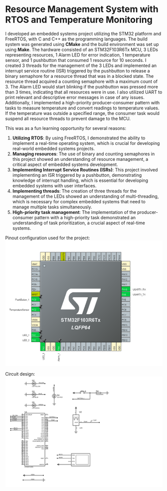 # Resource Management System with RTOS and Temperature Monitoring

I developed an embedded systems project utilizing the STM32 platform and FreeRTOS, with C and C++ as the programming languages. The build system was generated using **CMake** and the build environment was set up using **Make**. The hardware consisted of an STM32F103R6Tx MCU, 3 LEDs representing resources, 1 Alarm LED for error indication, 1 temperature sensor, and 1 pushbutton that consumed 1 resource for 10 seconds. I created 3 threads for the management of the 3 LEDs and implemented an interrupt service routine (ISR) triggered by the pushbutton to release a binary semaphore for a resource thread that was in a blocked state. The resource thread acquired a counting semaphore with a maximum count of 3. The Alarm LED would start blinking if the pushbutton was pressed more than 3 times, indicating that all resources were in use. I also utilized UART to print relevant and descriptive error messages in case of any issues. Additionally, I implemented a high-priority producer-consumer pattern with tasks to measure temperature and convert readings to temperature values. If the temperature was outside a specified range, the consumer task would suspend all resource threads to prevent damage to the MCU.

This was as a fun learning opportunity for several reasons:
1. **Utilizing RTOS**: By using FreeRTOS, I demonstrated the ability to implement a real-time operating system, which is crucial for developing real-world embedded systems projects.
2. **Managing resources**: The use of binary and counting semaphores in this project showed an understanding of resource management, a critical aspect of embedded systems development.
3. **Implementing Interrupt Service Routines (ISRs)**: This project involved implementing an ISR triggered by a pushbutton, demonstrating knowledge of interrupt handling, which is essential for developing embedded systems with user interfaces.
4. **Implementing threads**: The creation of three threads for the management of the LEDs showed an understanding of multi-threading, which is necessary for complex embedded systems that need to manage multiple tasks simultaneously.
5. **High-priority task management**: The implementation of the producer-consumer pattern with a high-priority task demonstrated an understanding of task prioritization, a crucial aspect of real-time systems.

Pinout configuration used for the project:
![](./code/PinoutConfiguration.png)

Circuit design:
![](./proteus/stm32f103r6_sem.SVG)